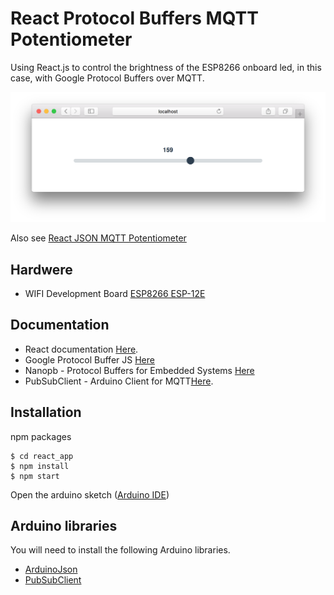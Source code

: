 # React Protocol Buffers MQTT Potentiometer
Using React.js to control the brightness of the ESP8266 onboard led,
in this case, with Google Protocol Buffers over MQTT.

![Browser Slider](/screenshot.png?raw=true)

Also see [React JSON MQTT Potentiometer](https://github.com/RyleeHarrison/react-json-mqtt-esp8266)

## Hardwere
- WIFI Development Board [ESP8266 ESP-12E](https://www.banggood.com/Geekcreit-Doit-NodeMcu-Lua-ESP8266-ESP-12E-WIFI-Development-Board-p-985891.html?rmmds=search&cur_warehouse=USA)

## Documentation

- React documentation [Here](https://reactjs.org/docs).
- Google Protocol Buffer JS [Here](https://developers.google.com/protocol-buffers/docs/reference/javascript-generated)
- Nanopb - Protocol Buffers for Embedded Systems [Here](https://jpa.kapsi.fi/nanopb/docs/)
- PubSubClient - Arduino Client for MQTT[Here](https://pubsubclient.knolleary.net/api.html).

##  Installation
npm packages
```
$ cd react_app
$ npm install
$ npm start
```
Open the arduino sketch ([Arduino IDE](https://www.arduino.cc/en/Main/Software))

## Arduino libraries
You will need to install the following Arduino libraries.
*  [ArduinoJson](https://arduinojson.org/doc/installation)
*  [PubSubClient](https://github.com/knolleary/pubsubclient)
